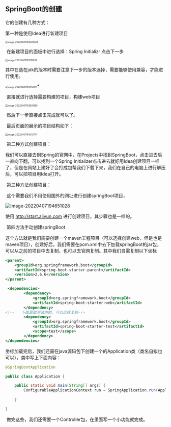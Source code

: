 ## SpringBoot的创建

它的创建有几种方式：

第一种是使用Idea进行新建项目

<img src="C:\Users\qinsi\AppData\Roaming\Typora\typora-user-images\image-20220407193026404.png" alt="image-20220407193026404" style="zoom: 50%;" />

​	在新建项目的面板中进行选择：Spring Initializr 点击下一步

<img src="C:\Users\qinsi\AppData\Roaming\Typora\typora-user-images\image-20220407193116837.png" alt="image-20220407193116837" style="zoom:50%;" />

​	其中在选在jdk的版本时需要注意下一步的版本选择，需要能够使用兼容，才能进行使用。

<img src="C:\Users\qinsi\AppData\Roaming\Typora\typora-user-images\image-20220407193550911.png" alt="image-20220407193550911" style="zoom:50%;" />*

​	直接就进行选择需要构建的项目，构建web项目

<img src="C:\Users\qinsi\AppData\Roaming\Typora\typora-user-images\image-20220407193835165.png" alt="image-20220407193835165" style="zoom:50%;" />

​	然后下一步直接点击完成就可以了。

​	最后页面的展示的项目结构如下：

<img src="C:\Users\qinsi\AppData\Roaming\Typora\typora-user-images\image-20220407194010774.png" alt="image-20220407194010774" style="zoom:50%;" />

​	第二种方式创建项目：

​		我们可以直接去到Spring的官网中，在Projects中找到SpringBoot，点击进去后一直向下翻，可以找到一个Spring Initializer点击进去就好用Idea创建项目一样了，但是在网站上建好了会打成包帮我们下载下来，我们在自己的电脑上进行解压后，可以把项目用Idea打开。

​	第三种方法创建项目：

​	这个需要我们不用使用国外的网址进行创建springBoot项目，

![image-20220407194651028](C:\Users\qinsi\AppData\Roaming\Typora\typora-user-images\image-20220407194651028.png)

使用 http://start.aliyun.com 进行创建项目，其步骤也是一样的。

​	第四方法手动创建springBoot

​		这个方法就是我们需要创建一个maven工程项目（可以选择创建web，但是也是maven项目），创建好后，我们需要在pom.xml中去下加载springBoot的jar包，可以从之前的项目中去复制，也可以去官网复制。其中我们自需复制以下坐标

```xml
<parent>
    <groupId>org.springframework.boot</groupId>
    <artifactId>spring-boot-starter-parent</artifactId>
    <version>2.6.6</version>
</parent>

 <dependencies>
        <dependency>
            <groupId>org.springframework.boot</groupId>
            <artifactId>spring-boot-starter-web</artifactId>
        </dependency>
<!--   下面是做测试用的，可以选择复制-->
        <dependency>
            <groupId>org.springframework.boot</groupId>
            <artifactId>spring-boot-starter-test</artifactId>
            <scope>test</scope>
        </dependency>
</dependencies>
```

​	坐标加载完后，我们还需在java源码包下创建一个的Application类（类名自拟也可以），类中写上下面内容：

```java
@SpringBootApplication

public class Application {

    public static void main(String[] args) {
        ConfigurableApplicationContext run = SpringApplication.run(Application.class, args);
       
    }

}
```

​	做完这些，我们还需要一个Controller包，在里面写一个小功能就完成。

